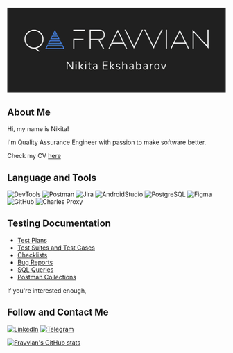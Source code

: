 ![Header](https://github.com/Fravvian/Fravvian/blob/main/assets/header_git.png)

## About Me

Hi, my name is Nikita!

I'm Quality Assurance Engineer with passion to make software better.

Check my CV [here](https://drive.google.com/drive/u/0/folders/1aiAR-uSGjh_e68HekwaQMckqA_EK8zoK)

## Language and Tools

![DevTools](https://img.shields.io/badge/-DevTools-090909?style=for-the-badge&logo=Google-Chrome&logoColor=2874F1)
![Postman](https://img.shields.io/badge/-Postman-090909?style=for-the-badge&logo=Postman&logoColor=F26636)
![Jira](https://img.shields.io/badge/-Jira-090909?style=for-the-badge&logo=Jira&logoColor=156ADF)
![AndroidStudio](https://img.shields.io/badge/-Android_Studio-090909?style=for-the-badge&logo=Android-Studio&logoColor=00DE7A)
![PostgreSQL](https://img.shields.io/badge/-PostgreSQL-090909?style=for-the-badge&logo=PostgreSQL&logoColor=30628A)
![Figma](https://img.shields.io/badge/-Figma-090909?style=for-the-badge&logo=Figma&logoColor=9A54F2)
![GitHub](https://img.shields.io/badge/-GitHub-090909?style=for-the-badge&logo=GitHub&logoColor=F2F2F2)
![Charles Proxy](https://img.shields.io/badge/-Charles_Proxy-090909?style=for-the-badge&logo=Charles_Proxy&logoColor=9A54F2)

## Testing Documentation 

- [Test Plans](https://drive.google.com/drive/folders/1z0-24EGkbqDgegKq4wC-3gNglwCTgAzm?usp=sharing)
- [Test Suites and Test Cases](https://drive.google.com/drive/folders/1WUlz-1wi_QTwglZJLokJeV1QVZtXFo3A?usp=sharing)
- [Checklists](https://drive.google.com/drive/folders/1BHOL3-EpF1j69mEZvCw5s9gQjDxwHpYs?usp=sharing)
- [Bug Reports](https://drive.google.com/drive/folders/1m7CtfNOFx0IN3fLcsDyAJCHQC9Tah_0u?usp=sharing)
- [SQL Queries](https://drive.google.com/drive/folders/1cRknb3n9ApiWwwA_OhEuvcpmEchjMBNV?usp=sharing)
- [Postman Collections](https://drive.google.com/drive/folders/135FH0MP6fqdNa2R6opkEW5S5gedhDYR7?usp=sharing)


If you're interested enough, 

## Follow and Contact Me
[![LinkedIn](https://img.shields.io/badge/-LinkedIn-090909?style=for-the-badge&logo=LinkedIn&logoColor=0966C2)](https://www.linkedin.com/in/nikita-ekshabarov-a93852258)
[![Telegram](https://img.shields.io/badge/-Telegram-090909?style=for-the-badge&logo=Telegram&logoColor=26A3E2)](https://t.me/ekshabar)


[![Fravvian's GitHub stats](https://github-readme-stats.vercel.app/api?username=Fravvian&show_icons=true&count_private=true&theme=algolia)](https://github.com/anuraghazra/github-readme-stats&)